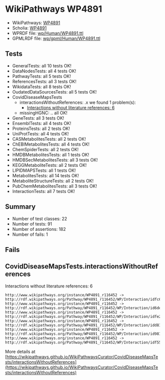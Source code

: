 # WikiPathways WP4891

* WikiPathways: [WP4891](https://identifiers.org/wikipathways:WP4891)
* Scholia: [WP4891](https://scholia.toolforge.org/wikipathways/WP4891)
* WPRDF file: [wp/Human/WP4891.ttl](../wp/Human/WP4891.ttl)
* GPMLRDF file: [wp/gpml/Human/WP4891.ttl](../wp/gpml/Human/WP4891.ttl)

## Tests
* GeneralTests: all 10 tests OK!
* DataNodesTests: all 4 tests OK!
* PathwayTests: all 5 tests OK!
* ReferencesTests: all 3 tests OK!
* WikidataTests: all 8 tests OK!
* OudatedDataSourcesTests: all 5 tests OK!
* CovidDiseaseMapsTests
    * interactionsWithoutReferences: .x we found 1 problem(s):
        * [Interactions without literature references: 6](#2e295934)
    * missingHGNC: .. all OK!
* GeneTests: all 3 tests OK!
* EnsemblTests: all 4 tests OK!
* ProteinsTests: all 2 tests OK!
* UniProtTests: all 4 tests OK!
* CASMetabolitesTests: all 2 tests OK!
* ChEBIMetabolitesTests: all 4 tests OK!
* ChemSpiderTests: all 2 tests OK!
* HMDBMetabolitesTests: all 1 tests OK!
* HMDBSecMetabolitesTests: all 3 tests OK!
* KEGGMetaboliteTests: all 2 tests OK!
* LIPIDMAPSTests: all 1 tests OK!
* MetabolitesTests: all 14 tests OK!
* MetaboliteStructureTests: all 2 tests OK!
* PubChemMetabolitesTests: all 3 tests OK!
* InteractionTests: all 7 tests OK!


## Summary

* Number of test classes: 22
* Number of tests: 91
* Number of assertions: 182
* Number of fails: 1

## Fails

<a name="2e295934" />

## CovidDiseaseMapsTests.interactionsWithoutReferences

Interactions without literature references: 6
```
http://www.wikipathways.org/instance/WP4891_r116452 -> http://rdf.wikipathways.org/Pathway/WP4891_r116452/WP/Interaction/idfc67b63
http://www.wikipathways.org/instance/WP4891_r116452 -> http://rdf.wikipathways.org/Pathway/WP4891_r116452/WP/Interaction/id6de06d86
http://www.wikipathways.org/instance/WP4891_r116452 -> http://rdf.wikipathways.org/Pathway/WP4891_r116452/WP/Interaction/idfe2de42e
http://www.wikipathways.org/instance/WP4891_r116452 -> http://rdf.wikipathways.org/Pathway/WP4891_r116452/WP/Interaction/idd81b881e
http://www.wikipathways.org/instance/WP4891_r116452 -> http://rdf.wikipathways.org/Pathway/WP4891_r116452/WP/Interaction/id981d12bb
http://www.wikipathways.org/instance/WP4891_r116452 -> http://rdf.wikipathways.org/Pathway/WP4891_r116452/WP/Interaction/idf55cb6e4
```

More details at [https://wikipathways.github.io/WikiPathwaysCurator/CovidDiseaseMapsTests/interactionsWithoutReferences](https://wikipathways.github.io/WikiPathwaysCurator/CovidDiseaseMapsTests/interactionsWithoutReferences)

